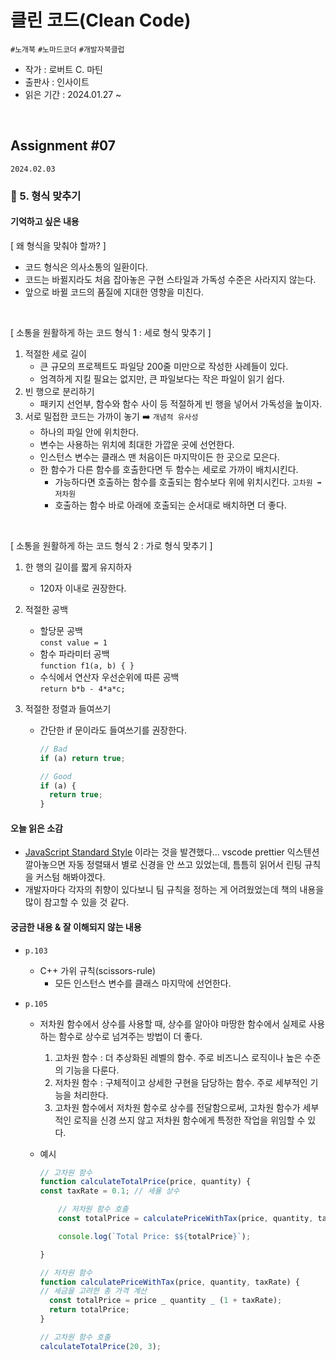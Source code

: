 # 클린 코드(Clean Code)

`#노개북` `#노마드코더` `#개발자북클럽`

- 작가 : 로버트 C. 마틴
- 출판사 : 인사이트
- 읽은 기간 : 2024.01.27 ~

<br>

## Assignment #07

`2024.02.03`

### 🔖 5. 형식 맞추기

#### 기억하고 싶은 내용

[ 왜 형식을 맞춰야 할까? ]

- 코드 형식은 의사소통의 일환이다.
- 코드는 바뀔지라도 처음 잡아놓은 구현 스타일과 가독성 수준은 사라지지 않는다.
- 앞으로 바뀔 코드의 품질에 지대한 영향을 미친다.

<br>

[ 소통을 원활하게 하는 코드 형식 1 : 세로 형식 맞추기 ]

1. 적절한 세로 길이
   - 큰 규모의 프로젝트도 파일당 200줄 미만으로 작성한 사례들이 있다.
   - 엄격하게 지킬 필요는 없지만, 큰 파일보다는 작은 파일이 읽기 쉽다.
2. 빈 행으로 분리하기
   - 패키지 선언부, 함수와 함수 사이 등 적절하게 빈 행을 넣어서 가독성을 높이자.
3. 서로 밀접한 코드는 가까이 놓기 ➡️ `개념적 유사성`
   - 하나의 파일 안에 위치한다.
   - 변수는 사용하는 위치에 최대한 가깝운 곳에 선언한다.
   - 인스턴스 변수는 클래스 맨 처음이든 마지막이든 한 곳으로 모은다.
   - 한 함수가 다른 함수를 호출한다면 두 함수는 세로로 가까이 배치시킨다.
     - 가능하다면 호출하는 함수를 호출되는 함수보다 위에 위치시킨다. `고차원 ➡️ 저차원`
     - 호출하는 함수 바로 아래에 호출되는 순서대로 배치하면 더 좋다.

<br>

[ 소통을 원활하게 하는 코드 형식 2 : 가로 형식 맞추기 ]

1. 한 행의 길이를 짧게 유지하자
   - 120자 이내로 권장한다.
2. 적절한 공백
   - 할당문 공백  
     `const value = 1`
   - 함수 파라미터 공백  
     `function f1(a, b) { }`
   - 수식에서 연산자 우선순위에 따른 공백  
     `return b*b - 4*a*c;`
3. 적절한 정렬과 들여쓰기

   - 간단한 if 문이라도 들여쓰기를 권장한다.

     ```js
     // Bad
     if (a) return true;

     // Good
     if (a) {
       return true;
     }
     ```

#### 오늘 읽은 소감

- [JavaScript Standard Style](https://standardjs.com/rules.html) 이라는 것을 발견했다... vscode prettier 익스텐션 깔아놓으면 자동 정렬돼서 별로 신경을 안 쓰고 있었는데, 틈틈히 읽어서 린팅 규칙을 커스텀 해봐야겠다.
- 개발자마다 각자의 취향이 있다보니 팀 규칙을 정하는 게 어려웠었는데 책의 내용을 많이 참고할 수 있을 것 같다.

#### 궁금한 내용 & 잘 이해되지 않는 내용

- `p.103`
  - C++ 가위 규칙(scissors-rule)
    - 모든 인스턴스 변수를 클래스 마지막에 선언한다.
- `p.105`

  - 저차원 함수에서 상수를 사용할 때, 상수를 알아야 마땅한 함수에서 실제로 사용하는 함수로 상수로 넘겨주는 방법이 더 좋다.

    1. 고차원 함수 : 더 추상화된 레벨의 함수. 주로 비즈니스 로직이나 높은 수준의 기능을 다룬다.
    2. 저차원 함수 : 구체적이고 상세한 구현을 담당하는 함수. 주로 세부적인 기능을 처리한다.
    3. 고차원 함수에서 저차원 함수로 상수를 전달함으로써, 고차원 함수가 세부적인 로직을 신경 쓰지 않고 저차원 함수에게 특정한 작업을 위임할 수 있다.

  - 예시

    ```js
    // 고차원 함수
    function calculateTotalPrice(price, quantity) {
    const taxRate = 0.1; // 세율 상수

        // 저차원 함수 호출
        const totalPrice = calculatePriceWithTax(price, quantity, taxRate);

        console.log(`Total Price: $${totalPrice}`);

    }

    // 저차원 함수
    function calculatePriceWithTax(price, quantity, taxRate) {
    // 세금을 고려한 총 가격 계산
      const totalPrice = price _ quantity _ (1 + taxRate);
      return totalPrice;
    }

    // 고차원 함수 호출
    calculateTotalPrice(20, 3);
    ```
